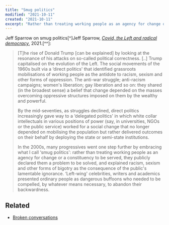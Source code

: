 ```yaml
---
title: "Smug politics"
modified: "2021-10-11"
created: "2021-10-11"
excerpt: "Rather than treating working people as an agency for change or a constituency to be served, they publicly declared them a problem to be solved, and explained racism, sexism and other forms of bigotry as the consequence of the public's lamentable ignorance."
---
```


Jeff Sparrow on smug politics[^]Jeff Sparrow, _[Covid, the Left and radical democracy](https://overland.org.au/2021/09/covid-the-left-and-radical-democracy/)_, 2021.[^^]:

> [T]he rise of Donald Trump [can be explained] by looking at the resonance of his attacks on so-called political correctness. [..] Trump capitalised on the evolution of the Left. The social movements of the 1960s built via a ‘direct politics' that identified grassroots mobilisations of working people as the antidote to racism, sexism and other forms of oppression. The anti-war struggle; anti-racism campaigns; women's liberation; gay liberation and so on: they shared (in the broadest sense) a belief that change depended on the masses overcoming oppressive structures imposed on them by the wealthy and powerful.
>
> By the mid-seventies, as struggles declined, direct politics increasingly gave way to a ‘delegated politics' in which white collar intellectuals in various positions of power (say, in universities, NGOs or the public service) worked for a social change that no longer depended on mobilising the population but rather delivered outcomes on their behalf by deploying the state or semi-state institutions.
>
> In the 2000s, many progressives went one step further by embracing what I call ‘smug politics': rather than treating working people as an agency for change or a constituency to be served, they publicly declared them a problem to be solved, and explained racism, sexism and other forms of bigotry as the consequence of the public's lamentable ignorance. ‘Left-wing' celebrities, writers and academics presented ordinary people as dangerous buffoons who needed to be compelled, by whatever means necessary, to abandon their backwardness.

## Related

- [Broken conversations](broken-conversations)

